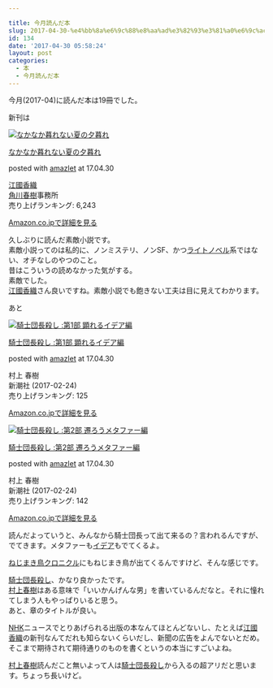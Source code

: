 ```yaml
---

title: 今月読んだ本
slug: 2017-04-30-%e4%bb%8a%e6%9c%88%e8%aa%ad%e3%82%93%e3%81%a0%e6%9c%ac-20
id: 134
date: '2017-04-30 05:58:24'
layout: post
categories:
  - 本
  - 今月読んだ本
---
```


今月(2017-04)に読んだ本は19冊でした。

新刊は



 [![なかなか暮れない夏の夕暮れ](https://cdn-ak.f.st-hatena.com/images/fotolife/p/peipeipe/20190630/20190630171501.jpg)](http://www.amazon.co.jp/exec/obidos/ASIN/4758413002/peipeipe-22/ref=nosim/) 



[なかなか暮れない夏の夕暮れ](http://www.amazon.co.jp/exec/obidos/ASIN/4758413002/peipeipe-22/ref=nosim/)

posted with [amazlet](http://www.amazlet.com/ "amazlet") at 17.04.30



[江國香織](http://d.hatena.ne.jp/keyword/%B9%BE%D4%A2%B9%E1%BF%A5)  
[角川春樹](http://d.hatena.ne.jp/keyword/%B3%D1%C0%EE%BD%D5%BC%F9)事務所  
売り上げランキング: 6,243  




[Amazon.co.jpで詳細を見る](http://www.amazon.co.jp/exec/obidos/ASIN/4758413002/peipeipe-22/ref=nosim/)







久しぶりに読んだ素敵小説です。  
素敵小説ってのは私的に、ノンミステリ、ノンSF、かつ[ライトノベル](http://d.hatena.ne.jp/keyword/%A5%E9%A5%A4%A5%C8%A5%CE%A5%D9%A5%EB)系ではない、オチなしのやつのこと。  
昔はこういうの読めなかった気がする。  
素敵でした。  
[江國香織](http://d.hatena.ne.jp/keyword/%B9%BE%D4%A2%B9%E1%BF%A5)さん良いですね。素敵小説でも飽きない工夫は目に見えてわかります。  

あと



 [![騎士団長殺し :第1部 顕れるイデア編](https://cdn-ak.f.st-hatena.com/images/fotolife/p/peipeipe/20190630/20190630171712.jpg)](http://www.amazon.co.jp/exec/obidos/ASIN/410353432X/peipeipe-22/ref=nosim/) 



[騎士団長殺し :第1部 顕れるイデア編](http://www.amazon.co.jp/exec/obidos/ASIN/410353432X/peipeipe-22/ref=nosim/)

posted with [amazlet](http://www.amazlet.com/ "amazlet") at 17.04.30



村上 春樹  
新潮社 (2017-02-24)  
売り上げランキング: 125  




[Amazon.co.jpで詳細を見る](http://www.amazon.co.jp/exec/obidos/ASIN/410353432X/peipeipe-22/ref=nosim/)









 [![騎士団長殺し :第2部 遷ろうメタファー編](https://cdn-ak.f.st-hatena.com/images/fotolife/p/peipeipe/20190630/20190630170618.jpg)](http://www.amazon.co.jp/exec/obidos/ASIN/4103534338/peipeipe-22/ref=nosim/) 



[騎士団長殺し :第2部 遷ろうメタファー編](http://www.amazon.co.jp/exec/obidos/ASIN/4103534338/peipeipe-22/ref=nosim/)

posted with [amazlet](http://www.amazlet.com/ "amazlet") at 17.04.30



村上 春樹  
新潮社 (2017-02-24)  
売り上げランキング: 142  




[Amazon.co.jpで詳細を見る](http://www.amazon.co.jp/exec/obidos/ASIN/4103534338/peipeipe-22/ref=nosim/)







読んだよっていうと、みんなから騎士団長って出て来るの？言われるんですが、でてきます。メタファーも[イデア](http://d.hatena.ne.jp/keyword/%A5%A4%A5%C7%A5%A2)もでてくるよ。

[ねじまき鳥クロニクル](http://amzn.to/2pKsoM1)にもねじまき鳥が出てくるんですけど、そんな感じです。

[騎士団長殺し](http://d.hatena.ne.jp/keyword/%B5%B3%BB%CE%C3%C4%C4%B9%BB%A6%A4%B7)、かなり良かったです。  
[村上春樹](http://d.hatena.ne.jp/keyword/%C2%BC%BE%E5%BD%D5%BC%F9)はある意味で「いいかんげんな男」を書いているんだなと。それに憧れてしまう人もやっぱりいると思う。  
あと、章のタイトルが良い。  

[NHK](http://d.hatena.ne.jp/keyword/NHK)ニュースでとりあげられる出版の本なんてほとんどないし、たとえば[江國香織](http://d.hatena.ne.jp/keyword/%B9%BE%D4%A2%B9%E1%BF%A5)の新刊なんてだれも知らないくらいだし、新聞の広告をよんでないとだめ。  
そこまで期待されて期待通りのものを書くというの本当にすごいよね。

[村上春樹](http://d.hatena.ne.jp/keyword/%C2%BC%BE%E5%BD%D5%BC%F9)読んだこと無いよって人は[騎士団長殺し](http://d.hatena.ne.jp/keyword/%B5%B3%BB%CE%C3%C4%C4%B9%BB%A6%A4%B7)から入るの超アリだと思います。ちょっち長いけど。